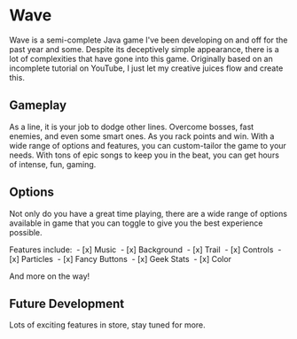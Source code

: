 # Wave
Wave is a semi-complete Java game I've been developing on
and off for the past year and some.
Despite its deceptively simple appearance, there is a lot
of complexities that have gone into this game.
Originally based on an incomplete tutorial on YouTube, I
just let my creative juices flow and create this.

## Gameplay

As a line, it is your job to dodge other lines. Overcome bosses, fast enemies, and even some smart ones. As you rack points and win.
With a wide range of options and features, you can custom-tailor the game to your needs. 
With tons of epic songs to keep you in the beat, you can get hours of intense, fun, gaming.

## Options
Not only do you have a great time playing, there are a wide range of options available in game that you can toggle to give you the best experience possible.

Features include:
 - [x] Music
 - [x] Background
 - [x] Trail
 - [x] Controls
 - [x] Particles
 - [x] Fancy Buttons
 - [x] Geek Stats
 - [x] Color

And more on the way!

## Future Development
Lots of exciting features in store, stay tuned for more.
